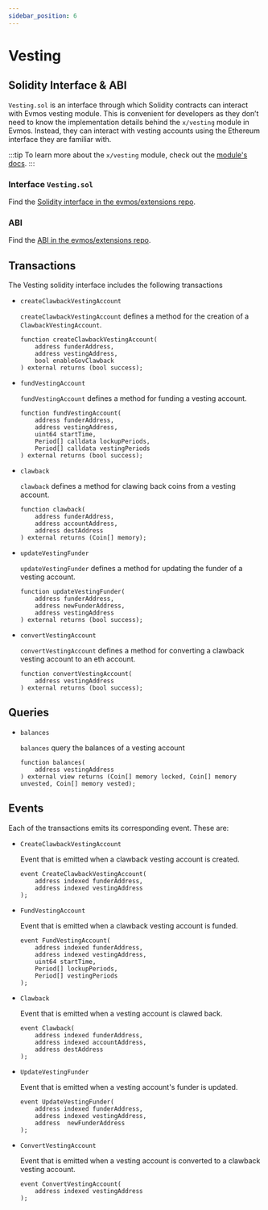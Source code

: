 ```yaml
---
sidebar_position: 6
---
```


# Vesting

## Solidity Interface & ABI

`Vesting.sol` is an interface through which Solidity contracts can interact with Evmos vesting module.
This is convenient for developers as they don’t need to know the implementation details behind the `x/vesting`
module in Evmos. Instead,
they can interact with vesting accounts using the Ethereum interface they are familiar with.

:::tip
To learn more about the `x/vesting` module, check out the [module's docs](https://docs.evmos.org/protocol/modules/vesting).
:::

### Interface `Vesting.sol`

Find the [Solidity interface in the evmos/extensions repo](https://github.com/evmos/extensions/blob/main/precompiles/stateful/Vesting.sol).

### ABI

Find the [ABI in the evmos/extensions repo](https://github.com/evmos/extensions/blob/main/precompiles/abi/vesting.json).

## Transactions

The Vesting solidity interface includes the following transactions

- `createClawbackVestingAccount`

    `createClawbackVestingAccount` defines a method for the creation of a `ClawbackVestingAccount`.

    ```solidity
    function createClawbackVestingAccount(
        address funderAddress,
        address vestingAddress,
        bool enableGovClawback
    ) external returns (bool success);
    ```

- `fundVestingAccount`

    `fundVestingAccount` defines a method for funding a vesting account.

    ```solidity
    function fundVestingAccount(
        address funderAddress,
        address vestingAddress,
        uint64 startTime,
        Period[] calldata lockupPeriods,
        Period[] calldata vestingPeriods
    ) external returns (bool success);
    ```

- `clawback`

    `clawback` defines a method for clawing back coins from a vesting account.

    ```solidity
    function clawback(
        address funderAddress,
        address accountAddress,
        address destAddress
    ) external returns (Coin[] memory);
    ```

- `updateVestingFunder`

    `updateVestingFunder` defines a method for updating the funder of a vesting account.

    ```solidity
    function updateVestingFunder(
        address funderAddress,
        address newFunderAddress,
        address vestingAddress
    ) external returns (bool success);
    ```

- `convertVestingAccount`

    `convertVestingAccount` defines a method for converting a clawback vesting account to an eth account.

    ```solidity
    function convertVestingAccount(
        address vestingAddress
    ) external returns (bool success);
    ```

## Queries

- `balances`

    `balances` query the balances of a vesting account

    ```solidity
    function balances(
        address vestingAddress
    ) external view returns (Coin[] memory locked, Coin[] memory unvested, Coin[] memory vested);
    ```

## Events

Each of the transactions emits its corresponding event. These are:

- `CreateClawbackVestingAccount`

    Event that is emitted when a clawback vesting account is created.

    ```solidity
    event CreateClawbackVestingAccount(
        address indexed funderAddress,
        address indexed vestingAddress
    );
    ```

- `FundVestingAccount`

    Event that is emitted when a clawback vesting account is funded.

    ```solidity
    event FundVestingAccount(
        address indexed funderAddress,
        address indexed vestingAddress,
        uint64 startTime,
        Period[] lockupPeriods,
        Period[] vestingPeriods
    );
    ```

- `Clawback`

    Event that is emitted when a vesting account is clawed back.

    ```solidity
    event Clawback(
        address indexed funderAddress,
        address indexed accountAddress,
        address destAddress
    );
    ```

- `UpdateVestingFunder`

    Event that is emitted when a vesting account's funder is updated.

    ```solidity
    event UpdateVestingFunder(
        address indexed funderAddress,
        address indexed vestingAddress,
        address  newFunderAddress
    );
    ```

- `ConvertVestingAccount`

    Event that is emitted when a vesting account is converted to a clawback vesting account.

    ```solidity
    event ConvertVestingAccount(
        address indexed vestingAddress
    );
    ```
